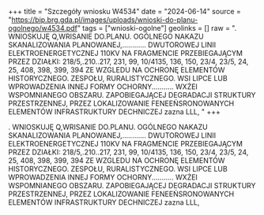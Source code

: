 +++
title = "Szczegóły wniosku W4534"
date = "2024-06-14"
source = "https://bip.brg.gda.pl/images/uploads/wnioski-do-planu-ogolnego/w4534.pdf"
tags = ["wnioski-ogolne"]
geolinks = []
raw = ". WNIOSKUJĘ Q,WRISANIE DO.PLANU. OGÓLNEGO NAKAZU SKANALIZOWANIA PLANOWANEJ,............ DWUTOROWEJ LINII ELEKTROENERGETYCZNEJ 110KV NA FRAGMENCIE PRZEBIEGAJĄCYM PRZEZ DZIAŁKI: 218/5,.210..217, 231, 99, 10/4135, 136, 150, 23/4, 23/5, 24, 25, 408, 398, 399, 394 ZE WZGLEDU NA OCHRONĘ ELEMENTÓW HISTORYCZNEGO. ZESPOŁU, RURALISTYCZNEGO. WSI LIPCE LUB WPROWADZENIA INNEJ FORMY OCHORNY........... WXŻEI WSPOMNIANEGO OBSZARU. ZAPOBIEGAJĄCEJ DEGRADACJI STRUKTURY PRZESTRZENNEJ, PRZEZ LOKALIZOWANIE FENEEŃSRONOWANYCH ELEMENTÓW INFRASTRUKTURY DECHNICZEJ zazna LLL, "
+++

. WNIOSKUJĘ Q,WRISANIE DO.PLANU. OGÓLNEGO NAKAZU SKANALIZOWANIA PLANOWANEJ,............
DWUTOROWEJ LINII ELEKTROENERGETYCZNEJ 110KV NA FRAGMENCIE PRZEBIEGAJĄCYM PRZEZ DZIAŁKI:
218/5,.210..217, 231, 99, 10/4135, 136, 150, 23/4, 23/5, 24, 25, 408, 398, 399, 394 ZE WZGLEDU NA OCHRONĘ ELEMENTÓW
HISTORYCZNEGO. ZESPOŁU, RURALISTYCZNEGO. WSI LIPCE LUB WPROWADZENIA INNEJ FORMY OCHORNY...........
WXŻEI WSPOMNIANEGO OBSZARU. ZAPOBIEGAJĄCEJ DEGRADACJI STRUKTURY PRZESTRZENNEJ, PRZEZ LOKALIZOWANIE
FENEEŃSRONOWANYCH ELEMENTÓW INFRASTRUKTURY DECHNICZEJ zazna LLL,



